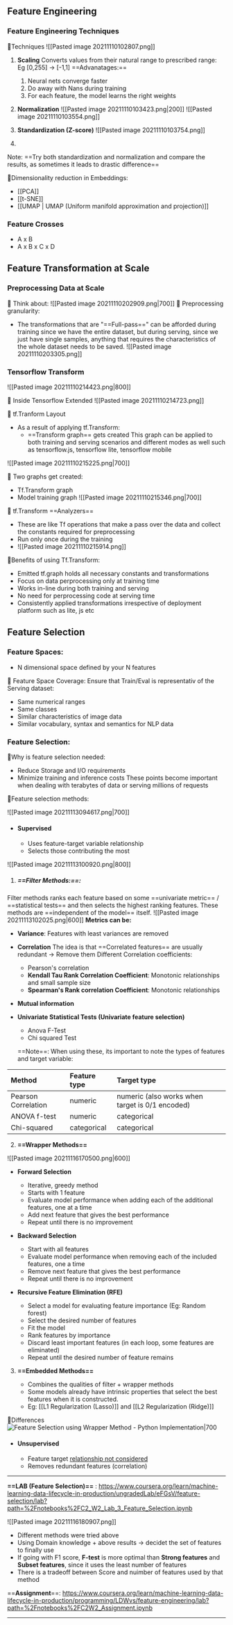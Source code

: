 ## Feature Engineering
### Feature Engineering Techniques
🥊Techniques
![[Pasted image 20211110102807.png]]
1. **Scaling**
Converts values from their natural range to prescribed range: Eg [0,255] -> [-1,1]
==Advanatages:==
	1. Neural nets converge faster
	2. Do away with Nans during training
	3. For each feature, the model learns the right weights

2. **Normalization**
![[Pasted image 20211110103423.png|200]]
![[Pasted image 20211110103554.png]]

3. **Standardization (Z-score)**
![[Pasted image 20211110103754.png]]
5. 

Note: ==Try both standardization and normalization and compare the results, as sometimes it leads to drastic difference==

🥊Dimensionality reduction in Embeddings:
- [[PCA]]
- [[t-SNE]]
- [[UMAP | UMAP (Uniform manifold approximation and projection)]]

### Feature Crosses
- A x B
- A x B x C x D

## Feature Transformation at Scale
### Preprocessing Data at Scale
🥊 Think about:
![[Pasted image 20211110202909.png|700]]
🥊 Preprocessing granularity:
- The transformations that are "==Full-pass==" can be afforded during training since we have the entire dataset, but during serving, since we just have single samples, anything that requires the characteristics of the whole dataset needs to be saved.
![[Pasted image 20211110203305.png]]


### Tensorflow Transform
![[Pasted image 20211110214423.png|800]]

🥊 Inside Tensorflow Extended
![[Pasted image 20211110214723.png]]

🥊 tf.Tranform Layout
- As a result of applying tf.Transform:
	- ==Transform graph== gets created
This graph can be applied to both training and serving scenarios and different modes as well such as tensorflow.js, tensorflow lite, tensorflow mobile

![[Pasted image 20211110215225.png|700]]

🥊 Two graphs get created:
- Tf.Transform graph
- Model training graph
![[Pasted image 20211110215346.png|700]]

🥊 tf.Transform ==Analyzers==
- These are like Tf operations that make a pass over the data and collect the constants required for preprocessing
- Run only once during the training
- ![[Pasted image 20211110215914.png]]


🥊Benefits of using Tf.Transform:
- Emitted tf.graph holds all necessary constants and transformations
- Focus on data perprocessing only at training time
- Works in-line during both training and serving
- No need for perprocessing code at serving time
- Consistently applied transformations irrespective of deployment platform such as lite, js etc




## Feature Selection
### Feature Spaces:
- N dimensional space defined by your N features

🥊 Feature Space Coverage:
Ensure that Train/Eval is representativ of the Serving dataset:
- Same numerical ranges
- Same classes
- Similar characteristics of image data
- Similar vocabulary, syntax and semantics for NLP data

### Feature Selection:
🥊Why is feature selection needed:
- Reduce Storage and I/O requirements 
- Minimize training and inference costs
These points become important when dealing with terabytes of data or serving millions of requests

🥊Feature selection methods:

![[Pasted image 20211113094617.png|700]]
- #### Supervised
	-  Uses feature-target variable relationship
	-  Selects those contributing the most

![[Pasted image 20211113100920.png|800]]

1. ##### ==Filter Methods:==:
Filter methods ranks each feature based on some ==univariate metric== / ==statistical tests==  and then selects the highest ranking features. 
These methods are ==independent of the model== itself. 
![[Pasted image 20211113102025.png|600]]
**Metrics can be:**
- **Variance**: Features with least variances are removed
- **Correlation**
The idea is that ==Correlated features== are usually redundant -> Remove them
Different Correlation coefficients:
	- Pearson's correlation
	- **Kendall Tau Rank Correlation Coefficient**: Monotonic relationships and small sample size
	- **Spearman's Rank correlation Coefficient**: Monotonic relationships

- **Mutual information**
- **Univariate Statistical Tests (Univariate feature selection)**
	- Anova F-Test
	- Chi squared Test
	
	==Note==: When using these, its important to note the types of features and target variable:

|Method | Feature type | Target type| 
| :-- | :-- | :-- |
| Pearson Correlation| numeric| numeric (also works when target is 0/1 encoded)
| ANOVA f-test| numeric | categorical 
| Chi-squared| categorical | categorical

	
2. **==Wrapper Methods==**

![[Pasted image 20211116170500.png|600]]
- **Forward Selection**
	- Iterative, greedy method
	- Starts with 1 feature
	- Evaluate model performance when adding each of the additional features, one at a time
	- Add next feature that gives the best performance
	- Repeat until there is no improvement

- **Backward Selection**
	- Start with all features
	- Evaluate model performance when removing each of the included features, one a time 
	- Remove next feature that gives the best performance
	- Repeat until there is no improvement
- **Recursive Feature Elimination (RFE)**
	- Select a model for evaluating feature importance (Eg: Random forest)
	- Select the desired number of features
	- Fit the model
	- Rank features by importance
	- Discard least important features (in each loop, some features are eliminated)
	- Repeat until the desired number of feature remains

3. **==Embedded Methods==**

	- Combines the qualities of filter + wrapper methods
	- Some models already have intrinsic properties that select the best features when it is constructed.
	- Eg: [[L1 Regularization (Lasso)]] and [[L2 Regularization (Ridge)]]

🥊Differences
![Feature Selection using Wrapper Method - Python Implementation|700](https://editor.analyticsvidhya.com/uploads/84353IMAGE1.png)

-  #### Unsupervised
	-  Feature target <u>relationship not considered</u>
	-  Removes redundant features (correlation)
---
**==LAB (Feature Selection)==** : https://www.coursera.org/learn/machine-learning-data-lifecycle-in-production/ungradedLab/eFGsV/feature-selection/lab?path=%2Fnotebooks%2FC2_W2_Lab_3_Feature_Selection.ipynb


![[Pasted image 20211116180907.png]]
- Different methods were tried above
- Using Domain knowledge + above results -> decidet the set of features to finally use
- If going with F1 score, **F-test** is more optimal than **Strong features** and **Subset features**, since it uses the least number of features
- There is a tradeoff between Score and nuimber of features used by that method

==**Assignment**==: https://www.coursera.org/learn/machine-learning-data-lifecycle-in-production/programming/LDWvs/feature-engineering/lab?path=%2Fnotebooks%2FC2W2_Assignment.ipynb

---
